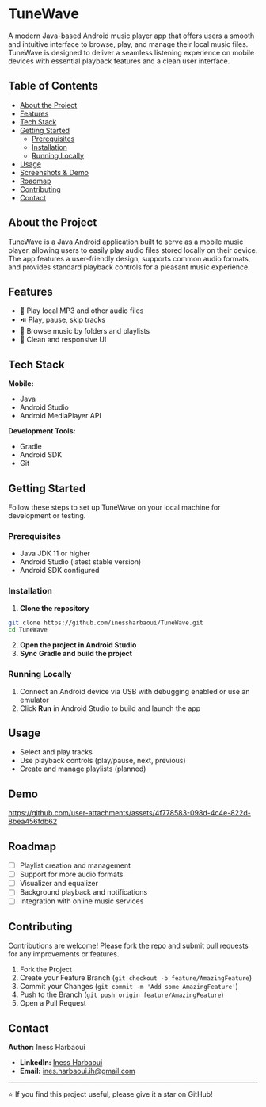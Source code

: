 # TuneWave

A modern Java-based Android music player app that offers users a smooth and intuitive interface to browse, play, and manage their local music files. TuneWave is designed to deliver a seamless listening experience on mobile devices with essential playback features and a clean user interface.

## Table of Contents

- [About the Project](#about-the-project)
- [Features](#features)
- [Tech Stack](#tech-stack)
- [Getting Started](#getting-started)
  - [Prerequisites](#prerequisites)
  - [Installation](#installation)
  - [Running Locally](#running-locally)
- [Usage](#usage)
- [Screenshots & Demo](#screenshots--demo)
- [Roadmap](#roadmap)
- [Contributing](#contributing)
- [Contact](#contact)

## About the Project

TuneWave is a Java Android application built to serve as a mobile music player, allowing users to easily play audio files stored locally on their device. The app features a user-friendly design, supports common audio formats, and provides standard playback controls for a pleasant music experience.

## Features

- 🎵 Play local MP3 and other audio files  
- ⏯️ Play, pause, skip tracks  
- 📂 Browse music by folders and playlists  
- 🎨 Clean and responsive UI  
## Tech Stack

**Mobile:**
- Java
- Android Studio
- Android MediaPlayer API

**Development Tools:**
- Gradle
- Android SDK
- Git

## Getting Started

Follow these steps to set up TuneWave on your local machine for development or testing.

### Prerequisites

- Java JDK 11 or higher  
- Android Studio (latest stable version)  
- Android SDK configured  

### Installation

1. **Clone the repository**

```bash
git clone https://github.com/inessharbaoui/TuneWave.git
cd TuneWave
```

2. **Open the project in Android Studio**
3. **Sync Gradle and build the project**

### Running Locally

1. Connect an Android device via USB with debugging enabled or use an emulator
2. Click **Run** in Android Studio to build and launch the app

## Usage

- Select and play tracks
- Use playback controls (play/pause, next, previous)
- Create and manage playlists (planned)

## Demo
https://github.com/user-attachments/assets/4f778583-098d-4c4e-822d-8bea456fdb62

## Roadmap

- [ ] Playlist creation and management
- [ ] Support for more audio formats
- [ ] Visualizer and equalizer
- [ ] Background playback and notifications
- [ ] Integration with online music services

## Contributing

Contributions are welcome! Please fork the repo and submit pull requests for any improvements or features.

1. Fork the Project
2. Create your Feature Branch (`git checkout -b feature/AmazingFeature`)
3. Commit your Changes (`git commit -m 'Add some AmazingFeature'`)
4. Push to the Branch (`git push origin feature/AmazingFeature`)
5. Open a Pull Request

## Contact

**Author:** Iness Harbaoui

- **LinkedIn:** [Iness Harbaoui](https://linkedin.com/in/inessharbaoui)
- **Email:** ines.harbaoui.ih@gmail.com

---

⭐ If you find this project useful, please give it a star on GitHub!
